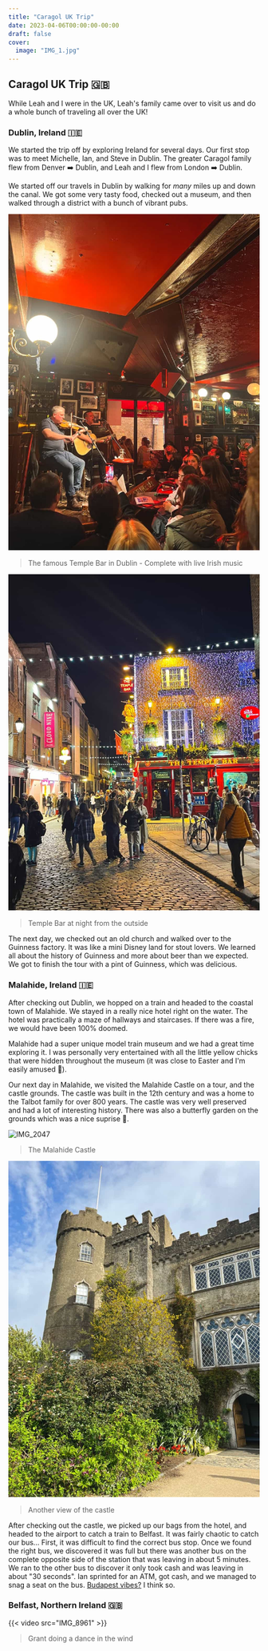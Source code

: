 ```yaml
---
title: "Caragol UK Trip"
date: 2023-04-06T00:00:00-00:00
draft: false
cover:
  image: "IMG_1.jpg"
---
```


## Caragol UK Trip 🇬🇧

While Leah and I were in the UK, Leah's family came over to visit us and do a whole bunch of traveling all over the UK!

### Dublin, Ireland 🇮🇪

We started the trip off by exploring Ireland for several days. Our first stop was to meet Michelle, Ian, and Steve in Dublin. The greater Caragol family flew from Denver ➡️ Dublin, and Leah and I flew from London ➡️ Dublin.

We started off our travels in Dublin by walking for *many* miles up and down the canal. We got some very tasty food, checked out a museum, and then walked through a district with a bunch of vibrant pubs.

![IMG_2021](IMG_2021.jpg)

> The famous Temple Bar in Dublin - Complete with live Irish music

![IMG_6103](IMG_6103.jpg)

> Temple Bar at night from the outside

The next day, we checked out an old church and walked over to the Guinness factory. It was like a mini Disney land for stout lovers. We learned all about the history of Guinness and more about beer than we expected. We got to finish the tour with a pint of Guinness, which was delicious.

### Malahide, Ireland 🇮🇪

After checking out Dublin, we hopped on a train and headed to the coastal town of Malahide. We stayed in a really nice hotel right on the water. The hotel was practically a maze of hallways and staircases. If there was a fire, we would have been 100% doomed.

Malahide had a super unique model train museum and we had a great time exploring it. I was personally very entertained with all the little yellow chicks that were hidden throughout the museum (it was close to Easter and I'm easily amused 🐥).

Our next day in Malahide, we visited the Malahide Castle on a tour, and the castle grounds. The castle was built in the 12th century and was a home to the Talbot family for over 800 years. The castle was very well preserved and had a lot of interesting history. There was also a butterfly garden on the grounds which was a nice suprise 🦋.

![IMG_2047](IMG_2047.jpg)

> The Malahide Castle

![IMG_6104](IMG_6104.jpg)

> Another view of the castle

After checking out the castle, we picked up our bags from the hotel, and headed to the airport to catch a train to Belfast. It was fairly chaotic to catch our bus... First, it was difficult to find the correct bus stop. Once we found the right bus, we discovered it was full but there was another bus on the complete opposite side of the station that was leaving in about 5 minutes. We ran to the other bus to discover it only took cash and was leaving in about "30 seconds". Ian sprinted for an ATM, got cash, and we managed to snag a seat on the bus. [Budapest vibes?](https://europe.birki.io/posts/budapest/) I think so.

### Belfast, Northern Ireland 🇬🇧

{{< video src="IMG_8961" >}}

> Grant doing a dance in the wind
